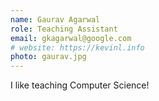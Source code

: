 ```yaml
---
name: Gaurav Agarwal
role: Teaching Assistant
email: gkagarwal@google.com
# website: https://kevinl.info
photo: gaurav.jpg
---
```


I like teaching Computer Science!
